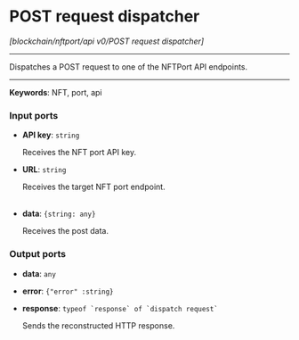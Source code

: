 # POST request dispatcher

_[blockchain/nftport/api v0/POST request dispatcher]_

---

Dispatches a POST request to one of the NFTPort API endpoints.<br>

---

__Keywords__: NFT, port, api

### Input ports

* __API key__: ` string `

    Receives the NFT port API key.<br>


* __URL__: ` string `

    Receives the target NFT port endpoint.<br>
    <br>


* __data__: ` {string: any} `

    Receives the post data.<br>

### Output ports

* __data__: ` any `


* __error__: ` {"error" :string} `


* __response__: `` typeof `response` of `dispatch request` ``

    Sends the reconstructed HTTP response.<br>

